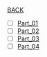 [BACK](../README.md)
- [ ] [Part_01](./part_01/README.md)
- [ ] [Part_02](./part_02/README.md)
- [ ] [Part_03](./part_03/README.md)
- [ ] [Part_04](./part_04/README.md)